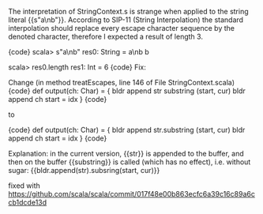 The interpretation of StringContext.s is strange when applied to the string literal {{s"a\nb"}}. According to SIP-11 (String Interpolation) the standard interpolation should replace every escape character sequence by the denoted character, therefore I expected a result of length 3.

{code}
scala> s"a\nb"
res0: String =
a\nb
b

scala> res0.length
res1: Int = 6
{code}
Fix:

Change (in method treatEscapes, line 146 of File StringContext.scala)
{code}
    def output(ch: Char) = {
      bldr append str substring (start, cur)
      bldr append ch
      start = idx
    }
{code}

to

{code}
    def output(ch: Char) = {
      bldr append str.substring (start, cur)
      bldr append ch
      start = idx
    }
{code}

Explanation: in the current version, {{str}} is appended to the buffer, and then on the buffer {{substring}} is called (which has no effect), i.e. without sugar: 
{{bldr.append(str).subsring(start, cur)}}

fixed with https://github.com/scala/scala/commit/017f48e00b863ecfc6a39c16c89a6ccb1dcde13d
